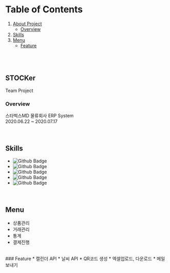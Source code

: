 # Table of Contents
1. [About Project](#STOCKer)
   - [Overview](#Overview)
2. [Skills](#Skills)
4. [Menu](#Menu)
   - [Feature](#Feature)
<br><br><br><br>
## STOCKer
Team Project
<br>
### Overview
스타벅스MD 물류회사 ERP System   
2020.06.22 ~ 2020.07.17
<br><br><br>
## Skills
* ![Github Badge](https://img.shields.io/badge/-JAVA-red)
* ![Github Badge](https://img.shields.io/badge/-JSP/Servlet-brightgreen)
* ![Github Badge](https://img.shields.io/badge/-Javascript-yellow)
* ![Github Badge](https://img.shields.io/badge/-Oracle-327da8)
* ![Github Badge](https://shields.io/badge/-HTML/CSS-ff69b4)
<br><br><br>
## Menu
* 상품관리
* 거래관리
* 통계
* 결제진행
<br>
### Feature
* 캘린더 API
* 날씨 API
* QR코드 생성
* 엑셀업로드, 다운로드
* 메일보내기
